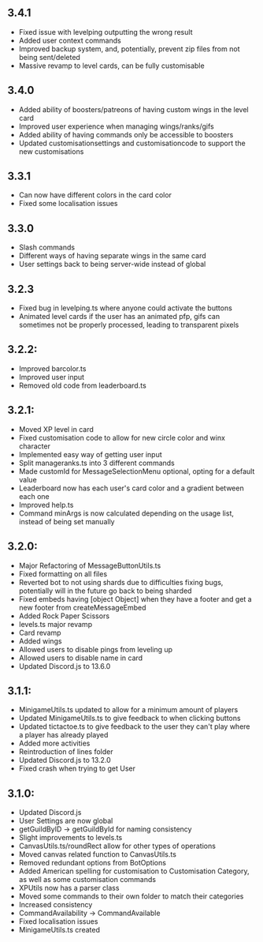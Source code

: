 ## 3.4.1
- Fixed issue with levelping outputting the wrong result
- Added user context commands
- Improved backup system, and, potentially, prevent zip files from not being sent/deleted
- Massive revamp to level cards, can be fully customisable

## 3.4.0
- Added ability of boosters/patreons of having custom wings in the level card
- Improved user experience when managing wings/ranks/gifs
- Added ability of having commands only be accessible to boosters
- Updated customisationsettings and customisationcode to support the new customisations

## 3.3.1
- Can now have different colors in the card color
- Fixed some localisation issues

## 3.3.0
- Slash commands
- Different ways of having separate wings in the same card
- User settings back to being server-wide instead of global

## 3.2.3
- Fixed bug in levelping.ts where anyone could activate the buttons
- Animated level cards if the user has an animated pfp, gifs can sometimes not be properly processed, leading to transparent pixels

## 3.2.2:
- Improved barcolor.ts
- Improved user input
- Removed old code from leaderboard.ts

## 3.2.1:
- Moved XP level in card
- Fixed customisation code to allow for new circle color and winx character
- Implemented easy way of getting user input
- Split manageranks.ts into 3 different commands
- Made customId for MessageSelectionMenu optional, opting for a default value
- Leaderboard now has each user's card color and a gradient between each one
- Improved help.ts
- Command minArgs is now calculated depending on the usage list, instead of being set manually

## 3.2.0:
- Major Refactoring of MessageButtonUtils.ts
- Fixed formatting on all files
- Reverted bot to not using shards due to difficulties fixing bugs, potentially will in the future go back to being sharded
- Fixed embeds having [object Object] when they have a footer and get a new footer from createMessageEmbed
- Added Rock Paper Scissors
- levels.ts major revamp
- Card revamp
- Added wings
- Allowed users to disable pings from leveling up
- Allowed users to disable name in card
- Updated Discord.js to 13.6.0

## 3.1.1:
- MinigameUtils.ts updated to allow for a minimum amount of players
- Updated MinigameUtils.ts to give feedback to when clicking buttons
- Updated tictactoe.ts to give feedback to the user they can't play where a player has already played
- Added more activities
- Reintroduction of lines folder
- Updated Discord.js to 13.2.0
- Fixed crash when trying to get User

## 3.1.0:
- Updated Discord.js
- User Settings are now global
- getGuildByID -> getGuildById for naming consistency
- Slight improvements to levels.ts
- CanvasUtils.ts/roundRect allow for other types of operations
- Moved canvas related function to CanvasUtils.ts
- Removed redundant options from BotOptions
- Added American spelling for customisation to Customisation Category, as well as some customisation commands
- XPUtils now has a parser class
- Moved some commands to their own folder to match their categories
- Increased consistency
- CommandAvailability -> CommandAvailable
- Fixed localisation issues
- MinigameUtils.ts created
